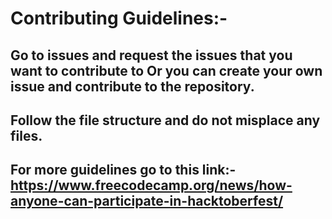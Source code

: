  # Contributing Guidelines:-
 
 ## Go to issues and request the issues that you want to contribute to Or you can create your own issue and contribute to the repository.
 
 ## Follow the file structure and do not misplace any files.
 
 ## For more guidelines go to this link:- https://www.freecodecamp.org/news/how-anyone-can-participate-in-hacktoberfest/
 
 
